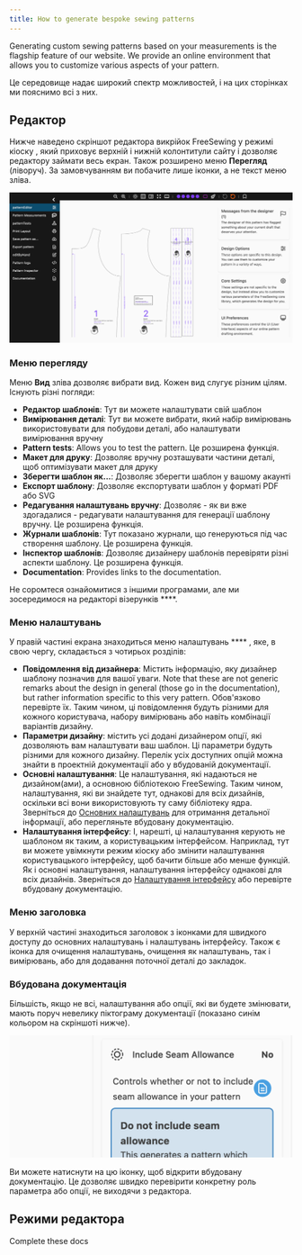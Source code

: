 ```yaml
---
title: How to generate bespoke sewing patterns
---
```


Generating custom sewing patterns based on your measurements is the flagship feature of our website. We provide an online environment that allows you to customize various aspects of your pattern.

Це середовище надає широкий спектр можливостей, і на цих сторінках ми пояснимо всі з них.

<ControlTip />

## Редактор

Нижче наведено скріншот редактора викрійок FreeSewing у режимі кіоску [](/docs/about/site/draft/ui-settings/kiosk) , який приховує верхній і нижній колонтитули сайту і дозволяє редактору займати весь екран. Також розширено меню **Перегляд** (ліворуч). За замовчуванням ви побачите лише іконки, а не текст меню зліва.

![Скріншот редактора викрійок FreeSewing](editor.png "Скріншот редактора лекал Freesewing")

### Меню перегляду

Меню **Вид** зліва дозволяє вибрати вид. Кожен вид слугує різним цілям. Існують різні погляди:

- **Редактор шаблонів**: Тут ви можете налаштувати свій шаблон
- **Вимірювання деталі**: Тут ви можете вибрати, який набір вимірювань використовувати для побудови деталі, або налаштувати вимірювання вручну
- **Pattern tests**: Allows you to test the pattern. Це розширена функція.
- **Макет для друку**: Дозволяє вручну розташувати частини деталі, щоб оптимізувати макет для друку
- **Зберегти шаблон як...**: Дозволяє зберегти шаблон у вашому акаунті
- **Експорт шаблону**: Дозволяє експортувати шаблон у форматі PDF або SVG
- **Редагування налаштувань вручну**: Дозволяє - як ви вже здогадалися - редагувати налаштування для генерації шаблону вручну. Це розширена функція.
- **Журнали шаблонів**: Тут показано журнали, що генеруються під час створення шаблону. Це розширена функція.
- **Інспектор шаблонів**: Дозволяє дизайнеру шаблонів перевіряти різні аспекти шаблону. Це розширена функція.
- **Documentation**: Provides links to the documentation.

Не соромтеся ознайомитися з іншими програмами, але ми зосередимося на редакторі візерунків ****.

### Меню налаштувань

У правій частині екрана знаходиться меню налаштувань **** , яке, в свою чергу, складається з чотирьох розділів:

- **Повідомлення від дизайнера**: Містить інформацію, яку дизайнер шаблону позначив для вашої уваги. Note that these are not generic remarks about the design in general (those go in the documentation), but rather information specific to this very pattern. Обов'язково перевірте їх. Таким чином, ці повідомлення будуть різними для кожного користувача, набору вимірювань або навіть комбінації варіантів дизайну.
- **Параметри дизайну**: містить усі додані дизайнером опції, які дозволяють вам налаштувати ваш шаблон. Ці параметри будуть різними для кожного дизайну. Перелік усіх доступних опцій можна знайти в проектній документації або у вбудованій документації.
- **Основні налаштування**: Це налаштування, які надаються не дизайном(ами), а основною бібліотекою FreeSewing. Таким чином, налаштування, які ви знайдете тут, однакові для всіх дизайнів, оскільки всі вони використовують ту саму бібліотеку ядра. Зверніться до [Основних налаштувань](/docs/about/site/draft/core-settings) для отримання детальної інформації, або перегляньте вбудовану документацію.
- **Налаштування інтерфейсу**: І, нарешті, ці налаштування керують не шаблоном як таким, а користувацьким інтерфейсом. Наприклад, тут ви можете увімкнути режим кіоску або змінити налаштування користувацького інтерфейсу, щоб бачити більше або менше функцій. Як і основні налаштування, налаштування інтерфейсу однакові для всіх дизайнів. Зверніться до [Налаштування інтерфейсу](/docs/about/site/draft/ui-settings) або перевірте вбудовану документацію.

### Меню заголовка

У верхній частині знаходиться заголовок з іконками для швидкого доступу до основних налаштувань і налаштувань інтерфейсу. Також є іконка для очищення налаштувань, очищення як налаштувань, так і вимірювань, або для додавання поточної деталі до закладок.

### Вбудована документація

Більшість, якщо не всі, налаштування або опції, які ви будете змінювати, мають поруч невелику піктограму документації (показано синім кольором на скріншоті нижче).

![Скріншот іконки з документами](docs.png)

Ви можете натиснути на цю іконку, щоб відкрити вбудовану документацію. Це дозволяє швидко перевірити конкретну роль параметра або опції, не виходячи з редактора.

## Режими редактора

<Fixme>Complete these docs</Fixme>
